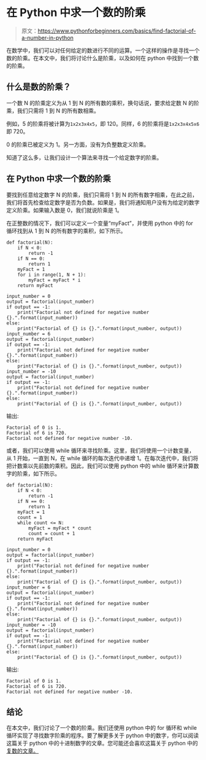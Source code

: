 # 在 Python 中求一个数的阶乘

> 原文：<https://www.pythonforbeginners.com/basics/find-factorial-of-a-number-in-python>

在数学中，我们可以对任何给定的数进行不同的运算。一个这样的操作是寻找一个数的阶乘。在本文中，我们将讨论什么是阶乘，以及如何在 python 中找到一个数的阶乘。

## 什么是数的阶乘？

一个数 N 的阶乘定义为从 1 到 N 的所有数的乘积，换句话说，要求给定数 N 的阶乘，我们只需将 1 到 N 的所有数相乘。

例如，5 的阶乘将被计算为`1x2x3x4x5`，即 120。同样，6 的阶乘将是`1x2x3x4x5x6`即 720。

0 的阶乘已被定义为 1。另一方面，没有为负整数定义阶乘。

知道了这么多，让我们设计一个算法来寻找一个给定数字的阶乘。

## 在 Python 中求一个数的阶乘

要找到任意给定数字 N 的阶乘，我们只需将 1 到 N 的所有数字相乘，在此之前，我们将首先检查给定数字是否为负数。如果是，我们将通知用户没有为给定的数字定义阶乘。如果输入数是 0，我们就说阶乘是 1。

在正整数的情况下，我们可以定义一个变量“myFact”，并使用 python 中的 for 循环找到从 1 到 N 的所有数字的乘积，如下所示。

```
def factorial(N):
    if N < 0:
        return -1
    if N == 0:
        return 1
    myFact = 1
    for i in range(1, N + 1):
        myFact = myFact * i
    return myFact

input_number = 0
output = factorial(input_number)
if output == -1:
    print("Factorial not defined for negative number {}.".format(input_number))
else:
    print("Factorial of {} is {}.".format(input_number, output))
input_number = 6
output = factorial(input_number)
if output == -1:
    print("Factorial not defined for negative number {}.".format(input_number))
else:
    print("Factorial of {} is {}.".format(input_number, output))
input_number = -10
output = factorial(input_number)
if output == -1:
    print("Factorial not defined for negative number {}.".format(input_number))
else:
    print("Factorial of {} is {}.".format(input_number, output)) 
```

输出:

```
Factorial of 0 is 1.
Factorial of 6 is 720.
Factorial not defined for negative number -10. 
```

或者，我们可以使用 while 循环来寻找阶乘。这里，我们将使用一个计数变量，从 1 开始，一直到 N，在 while 循环的每次迭代中递增 1。在每次迭代中，我们将把计数乘以先前数的乘积。因此，我们可以使用 python 中的 while 循环来计算数字的阶乘，如下所示。

```
def factorial(N):
    if N < 0:
        return -1
    if N == 0:
        return 1
    myFact = 1
    count = 1
    while count <= N:
        myFact = myFact * count
        count = count + 1
    return myFact

input_number = 0
output = factorial(input_number)
if output == -1:
    print("Factorial not defined for negative number {}.".format(input_number))
else:
    print("Factorial of {} is {}.".format(input_number, output))
input_number = 6
output = factorial(input_number)
if output == -1:
    print("Factorial not defined for negative number {}.".format(input_number))
else:
    print("Factorial of {} is {}.".format(input_number, output))
input_number = -10
output = factorial(input_number)
if output == -1:
    print("Factorial not defined for negative number {}.".format(input_number))
else:
    print("Factorial of {} is {}.".format(input_number, output)) 
```

输出:

```
Factorial of 0 is 1.
Factorial of 6 is 720.
Factorial not defined for negative number -10.
```

## 结论

在本文中，我们讨论了一个数的阶乘。我们还使用 python 中的 for 循环和 while 循环实现了寻找数字阶乘的程序。要了解更多关于 python 中的数字，你可以阅读这篇关于 python 中的十进制数字的文章。您可能还会喜欢这篇关于 python 中的[复数的文章。](https://www.pythonforbeginners.com/data-types/complex-numbers-in-python)